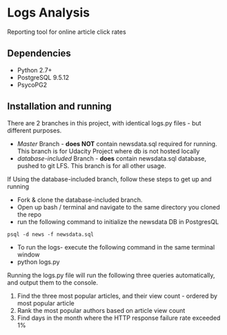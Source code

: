 # Logs Analysis
Reporting tool for online article click rates

## Dependencies
* Python 2.7+
* PostgreSQL 9.5.12
* PsycoPG2


## Installation and running
There are 2 branches in this project, with identical logs.py files - but different purposes.

* *Master* Branch - **does NOT** contain newsdata.sql required for running. This branch is for Udacity Project where db is not hosted locally
* *database-included* Branch - **does** contain newsdata.sql database, pushed to git LFS. This branch is for all other usage. 

If Using the database-included branch, follow these steps to get up and running

* Fork & clone the database-included branch. 
* Open up bash / terminal and navigate to the same directory you cloned the repo
* run the following command to initialize the newsdata DB in PostgresQL
```
psql -d news -f newsdata.sql
```
* To run the logs- execute the following command in the same terminal window
* python logs.py


Running the logs.py file will run the following three queries automatically, and output them to the console.

1) Find the three most popular articles, and their view count - ordered by most popular article
2) Rank the most popular authors based on article view count
3) Find days in the month where the HTTP response failure rate exceeded 1%
